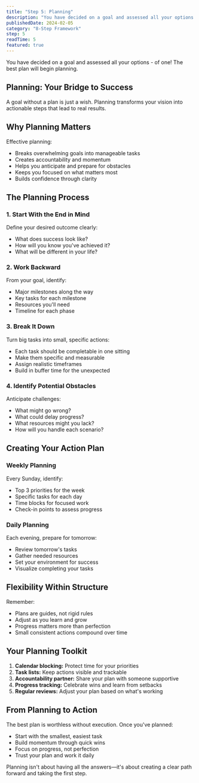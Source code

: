 ```yaml
---
title: "Step 5: Planning"
description: "You have decided on a goal and assessed all your options - of one! The best plan will begin planning."
publishedDate: 2024-02-05
category: "8-Step Framework"
step: 5
readTime: 5
featured: true
---
```


You have decided on a goal and assessed all your options - of one! The best plan will begin planning.

## Planning: Your Bridge to Success

A goal without a plan is just a wish. Planning transforms your vision into actionable steps that lead to real results.

## Why Planning Matters

Effective planning:
- Breaks overwhelming goals into manageable tasks
- Creates accountability and momentum
- Helps you anticipate and prepare for obstacles
- Keeps you focused on what matters most
- Builds confidence through clarity

## The Planning Process

### 1. Start With the End in Mind
Define your desired outcome clearly:
- What does success look like?
- How will you know you've achieved it?
- What will be different in your life?

### 2. Work Backward
From your goal, identify:
- Major milestones along the way
- Key tasks for each milestone
- Resources you'll need
- Timeline for each phase

### 3. Break It Down
Turn big tasks into small, specific actions:
- Each task should be completable in one sitting
- Make them specific and measurable
- Assign realistic timeframes
- Build in buffer time for the unexpected

### 4. Identify Potential Obstacles
Anticipate challenges:
- What might go wrong?
- What could delay progress?
- What resources might you lack?
- How will you handle each scenario?

## Creating Your Action Plan

### Weekly Planning
Every Sunday, identify:
- Top 3 priorities for the week
- Specific tasks for each day
- Time blocks for focused work
- Check-in points to assess progress

### Daily Planning
Each evening, prepare for tomorrow:
- Review tomorrow's tasks
- Gather needed resources
- Set your environment for success
- Visualize completing your tasks

## Flexibility Within Structure

Remember:
- Plans are guides, not rigid rules
- Adjust as you learn and grow
- Progress matters more than perfection
- Small consistent actions compound over time

## Your Planning Toolkit

1. **Calendar blocking:** Protect time for your priorities
2. **Task lists:** Keep actions visible and trackable
3. **Accountability partner:** Share your plan with someone supportive
4. **Progress tracking:** Celebrate wins and learn from setbacks
5. **Regular reviews:** Adjust your plan based on what's working

## From Planning to Action

The best plan is worthless without execution. Once you've planned:
- Start with the smallest, easiest task
- Build momentum through quick wins
- Focus on progress, not perfection
- Trust your plan and work it daily

Planning isn't about having all the answers—it's about creating a clear path forward and taking the first step.